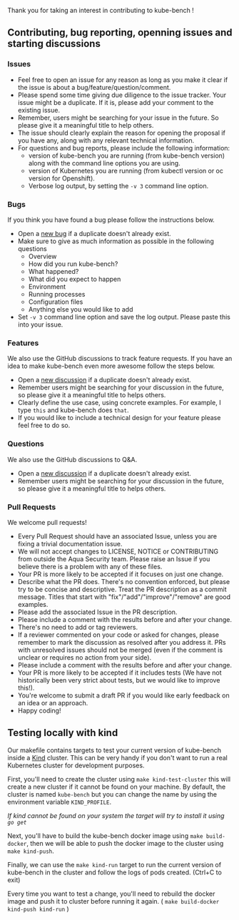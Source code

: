 Thank you for taking an interest in contributing to kube-bench !

## Contributing, bug reporting, openning issues and starting discussions

### Issues

- Feel free to open an issue for any reason as long as you make it clear if the issue is about a bug/feature/question/comment.
- Please spend some time giving due diligence to the issue tracker. Your issue might be a duplicate. If it is, please add your comment to the existing issue.
- Remember, users might be searching for your issue in the future. So please give it a meaningful title to help others.
- The issue should clearly explain the reason for opening the proposal if you have any, along with any relevant technical information.
- For questions and bug reports, please include the following information:
  - version of kube-bench you are running (from kube-bench version) along with the command line options you are using.
  - version of Kubernetes you are running (from kubectl version or oc version for Openshift).
  - Verbose log output, by setting the `-v 3` command line option.

### Bugs

If you think you have found a bug please follow the instructions below.

- Open a [new bug](https://github.com/aquasecurity/kube-bench/issues/new?assignees=&labels=&template=bug_report.md) if a duplicate doesn't already exist.
- Make sure to give as much information as possible in the following questions
  - Overview
  - How did you run kube-bench?
  - What happened?
  - What did you expect to happen
  - Environment
  - Running processes
  - Configuration files
  - Anything else you would like to add
- Set `-v 3` command line option and save the log output. Please paste this into your issue.


### Features

We also use the GitHub discussions to track feature requests. If you have an idea to make kube-bench even more awesome follow the steps below.

- Open a [new discussion](https://github.com/aquasecurity/kube-bench/discussions/new?category_id=19113743) if a duplicate doesn't already exist.
- Remember users might be searching for your discussion in the future, so please give it a meaningful title to helps others.
- Clearly define the use case, using concrete examples. For example, I type `this` and kube-bench does `that`.
- If you would like to include a technical design for your feature please feel free to do so.

### Questions

We also use the GitHub discussions to Q&A.

- Open a [new discussion](https://github.com/aquasecurity/kube-bench/discussions/new) if a duplicate doesn't already exist.
- Remember users might be searching for your discussion in the future, so please give it a meaningful title to helps others.


### Pull Requests

We welcome pull requests!
- Every Pull Request should have an associated Issue, unless you are fixing a trivial documentation issue.
- We will not accept changes to LICENSE, NOTICE or CONTRIBUTING from outside the Aqua Security team. Please raise an Issue if you believe there is a problem with any of these files. 
- Your PR is more likely to be accepted if it focuses on just one change.
- Describe what the PR does. There's no convention enforced, but please try to be concise and descriptive. Treat the PR description as a commit message. Titles that start with "fix"/"add"/"improve"/"remove" are good examples.
- Please add the associated Issue in the PR description.
- Please include a comment with the results before and after your change.
- There's no need to add or tag reviewers.
- If a reviewer commented on your code or asked for changes, please remember to mark the discussion as resolved after you address it. PRs with unresolved issues should not be merged (even if the comment is unclear or requires no action from your side).
- Please include a comment with the results before and after your change.
- Your PR is more likely to be accepted if it includes tests (We have not historically been very strict about tests, but we would like to improve this!).
- You're welcome to submit a draft PR if you would like early feedback on an idea or an approach.
- Happy coding!

## Testing locally with kind

Our makefile contains targets to test your current version of kube-bench inside a [Kind](https://kind.sigs.k8s.io/) cluster. This can be very handy if you don't want to run a real Kubernetes cluster for development purposes.

First, you'll need to create the cluster using `make kind-test-cluster` this will create a new cluster if it cannot be found on your machine. By default, the cluster is named `kube-bench` but you can change the name by using the environment variable `KIND_PROFILE`.

*If kind cannot be found on your system the target will try to install it using `go get`*

Next, you'll have to build the kube-bench docker image using `make build-docker`, then we will be able to push the docker image to the cluster using `make kind-push`.

Finally, we can use the `make kind-run` target to run the current version of kube-bench in the cluster and follow the logs of pods created. (Ctrl+C to exit)

Every time you want to test a change, you'll need to rebuild the docker image and push it to cluster before running it again. ( `make build-docker kind-push kind-run` )

